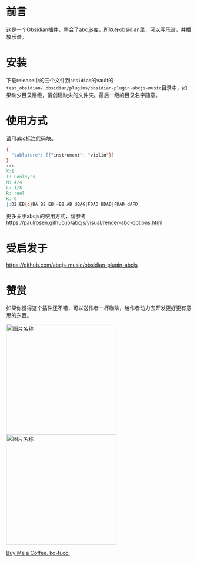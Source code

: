 # 前言

这是一个Obsidian插件，整合了abc.js库，所以在obsidian里，可以写乐谱，并播放乐谱。

# 安装

下载release中的三个文件到`obsidian`的vault的`test_obsidian/.obsidian/plugins/obsidian-plugin-abcjs-music`目录中，如果缺少目录层级，请创建缺失的文件夹。最后一级的目录名字随意。

# 使用方式

请用abc标注代码块。

```abc
{
  "tablature": [{"instrument": "violin"}]
}
---
X:1
T: Cooley's
M: 4/4
L: 1/8
R: reel
K: G
|:D2|EB{c}BA B2 EB|~B2 AB dBAG|FDAD BDAD|FDAD dAFD|
```

更多关于abcjs的使用方式，请参考 https://paulrosen.github.io/abcjs/visual/render-abc-options.html

# 受启发于

https://github.com/abcjs-music/obsidian-plugin-abcjs

# 赞赏

如果你觉得这个插件还不错，可以送作者一杯咖啡，给作者动力去开发更好更有意思的东西。

<img src="https://blog.matou.dev/images/weixin_qrcode.png" width = "300" height = "300" alt="图片名称" align=center /> <img src="https://blog.matou.dev/images/zhifubao_qrcode.jpg" width = "300" height = "300" alt="图片名称" align=center />

[Buy Me a Coffee. ko-fi.co.](https://ko-fi.com/levygu)
